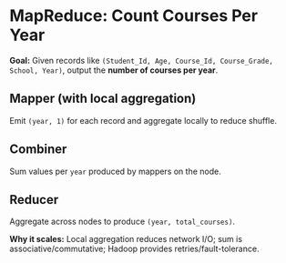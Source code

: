 # MapReduce: Count Courses Per Year

**Goal:** Given records like `(Student_Id, Age, Course_Id, Course_Grade, School, Year)`, output the **number of courses per year**.

## Mapper (with local aggregation)
Emit `(year, 1)` for each record and aggregate locally to reduce shuffle.

## Combiner
Sum values per `year` produced by mappers on the node.

## Reducer
Aggregate across nodes to produce `(year, total_courses)`.

**Why it scales:** Local aggregation reduces network I/O; sum is associative/commutative; Hadoop provides retries/fault-tolerance.

